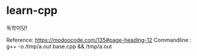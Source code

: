 # learn-cpp
독학이닷!

Reference: https://modoocode.com/135#page-heading-12
Commandline : g++ -o /tmp/a.out base.cpp && /tmp/a.out